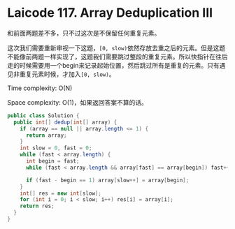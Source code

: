 # Laicode 117. Array Deduplication III

和前面两题差不多，只不过这次是不保留任何重复元素。

这次我们需要重新审视一下这题，`[0, slow)`依然存放去重之后的元素。但是这题不能像前两题一样实现了，这题我们需要跳过整段的重复元素。所以快指针在往后走的时候需要用一个begin来记录起始位置，然后跳过所有是重复的元素。只有遇见非重复元素时候，才加入`[0, slow)`。

Time complexity: O(N)

Space complexity: O(1)，如果返回答案不算的话。

```java
public class Solution {
  public int[] dedup(int[] array) {
    if (array == null || array.length <= 1) {
      return array;
    }
    int slow = 0, fast = 0;
    while (fast < array.length) {
      int begin = fast;
      while (fast < array.length && array[fast] == array[begin]) fast++;

      if (fast - begin == 1) array[slow++] = array[begin];
    }
    int[] res = new int[slow];
    for (int i = 0; i < slow; i++) res[i] = array[i];
    return res;
  }
}
```